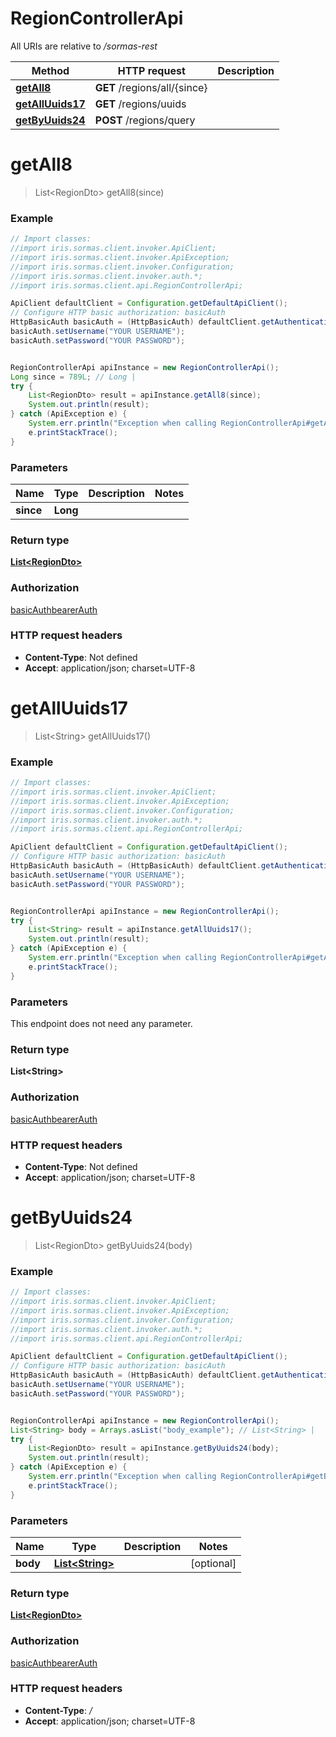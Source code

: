 # RegionControllerApi

All URIs are relative to */sormas-rest*

Method | HTTP request | Description
------------- | ------------- | -------------
[**getAll8**](RegionControllerApi.md#getAll8) | **GET** /regions/all/{since} | 
[**getAllUuids17**](RegionControllerApi.md#getAllUuids17) | **GET** /regions/uuids | 
[**getByUuids24**](RegionControllerApi.md#getByUuids24) | **POST** /regions/query | 

<a name="getAll8"></a>
# **getAll8**
> List&lt;RegionDto&gt; getAll8(since)



### Example
```java
// Import classes:
//import iris.sormas.client.invoker.ApiClient;
//import iris.sormas.client.invoker.ApiException;
//import iris.sormas.client.invoker.Configuration;
//import iris.sormas.client.invoker.auth.*;
//import iris.sormas.client.api.RegionControllerApi;

ApiClient defaultClient = Configuration.getDefaultApiClient();
// Configure HTTP basic authorization: basicAuth
HttpBasicAuth basicAuth = (HttpBasicAuth) defaultClient.getAuthentication("basicAuth");
basicAuth.setUsername("YOUR USERNAME");
basicAuth.setPassword("YOUR PASSWORD");


RegionControllerApi apiInstance = new RegionControllerApi();
Long since = 789L; // Long | 
try {
    List<RegionDto> result = apiInstance.getAll8(since);
    System.out.println(result);
} catch (ApiException e) {
    System.err.println("Exception when calling RegionControllerApi#getAll8");
    e.printStackTrace();
}
```

### Parameters

Name | Type | Description  | Notes
------------- | ------------- | ------------- | -------------
 **since** | **Long**|  |

### Return type

[**List&lt;RegionDto&gt;**](RegionDto.md)

### Authorization

[basicAuth](../README.md#basicAuth)[bearerAuth](../README.md#bearerAuth)

### HTTP request headers

 - **Content-Type**: Not defined
 - **Accept**: application/json; charset=UTF-8

<a name="getAllUuids17"></a>
# **getAllUuids17**
> List&lt;String&gt; getAllUuids17()



### Example
```java
// Import classes:
//import iris.sormas.client.invoker.ApiClient;
//import iris.sormas.client.invoker.ApiException;
//import iris.sormas.client.invoker.Configuration;
//import iris.sormas.client.invoker.auth.*;
//import iris.sormas.client.api.RegionControllerApi;

ApiClient defaultClient = Configuration.getDefaultApiClient();
// Configure HTTP basic authorization: basicAuth
HttpBasicAuth basicAuth = (HttpBasicAuth) defaultClient.getAuthentication("basicAuth");
basicAuth.setUsername("YOUR USERNAME");
basicAuth.setPassword("YOUR PASSWORD");


RegionControllerApi apiInstance = new RegionControllerApi();
try {
    List<String> result = apiInstance.getAllUuids17();
    System.out.println(result);
} catch (ApiException e) {
    System.err.println("Exception when calling RegionControllerApi#getAllUuids17");
    e.printStackTrace();
}
```

### Parameters
This endpoint does not need any parameter.

### Return type

**List&lt;String&gt;**

### Authorization

[basicAuth](../README.md#basicAuth)[bearerAuth](../README.md#bearerAuth)

### HTTP request headers

 - **Content-Type**: Not defined
 - **Accept**: application/json; charset=UTF-8

<a name="getByUuids24"></a>
# **getByUuids24**
> List&lt;RegionDto&gt; getByUuids24(body)



### Example
```java
// Import classes:
//import iris.sormas.client.invoker.ApiClient;
//import iris.sormas.client.invoker.ApiException;
//import iris.sormas.client.invoker.Configuration;
//import iris.sormas.client.invoker.auth.*;
//import iris.sormas.client.api.RegionControllerApi;

ApiClient defaultClient = Configuration.getDefaultApiClient();
// Configure HTTP basic authorization: basicAuth
HttpBasicAuth basicAuth = (HttpBasicAuth) defaultClient.getAuthentication("basicAuth");
basicAuth.setUsername("YOUR USERNAME");
basicAuth.setPassword("YOUR PASSWORD");


RegionControllerApi apiInstance = new RegionControllerApi();
List<String> body = Arrays.asList("body_example"); // List<String> | 
try {
    List<RegionDto> result = apiInstance.getByUuids24(body);
    System.out.println(result);
} catch (ApiException e) {
    System.err.println("Exception when calling RegionControllerApi#getByUuids24");
    e.printStackTrace();
}
```

### Parameters

Name | Type | Description  | Notes
------------- | ------------- | ------------- | -------------
 **body** | [**List&lt;String&gt;**](String.md)|  | [optional]

### Return type

[**List&lt;RegionDto&gt;**](RegionDto.md)

### Authorization

[basicAuth](../README.md#basicAuth)[bearerAuth](../README.md#bearerAuth)

### HTTP request headers

 - **Content-Type**: */*
 - **Accept**: application/json; charset=UTF-8

